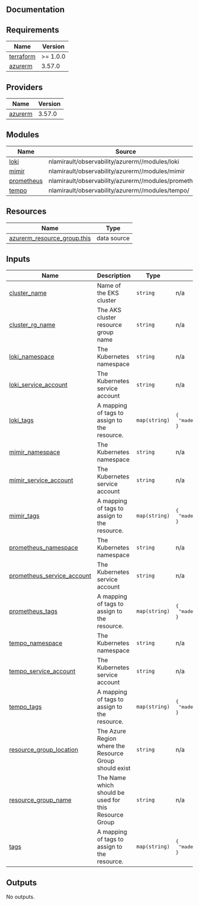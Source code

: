 ## Documentation

<!-- BEGINNING OF PRE-COMMIT-TERRAFORM DOCS HOOK -->

## Requirements

| Name                                                                     | Version  |
| ------------------------------------------------------------------------ | -------- |
| <a name="requirement_terraform"></a> [terraform](#requirement_terraform) | >= 1.0.0 |
| <a name="requirement_azurerm"></a> [azurerm](#requirement_azurerm)       | 3.57.0   |

## Providers

| Name                                                         | Version |
| ------------------------------------------------------------ | ------- |
| <a name="provider_azurerm"></a> [azurerm](#provider_azurerm) | 3.57.0  |

## Modules

| Name                                                              | Source                                               | Version |
| ----------------------------------------------------------------- | ---------------------------------------------------- | ------- |
| <a name="module_loki"></a> [loki](#module_loki)                   | nlamirault/observability/azurerm//modules/loki       | 2.0.0   |
| <a name="module_mimir"></a> [mimir](#module_mimir)                | nlamirault/observability/azurerm//modules/mimir      | 2.0.0   |
| <a name="module_prometheus"></a> [prometheus](#module_prometheus) | nlamirault/observability/azurerm//modules/prometheus | 2.0.0   |
| <a name="module_tempo"></a> [tempo](#module_tempo)                | nlamirault/observability/azurerm//modules/tempo/     | 2.0.0   |

## Resources

| Name                                                                                                                             | Type        |
| -------------------------------------------------------------------------------------------------------------------------------- | ----------- |
| [azurerm_resource_group.this](https://registry.terraform.io/providers/hashicorp/azurerm/3.57.0/docs/data-sources/resource_group) | data source |

## Inputs

| Name                                                                                                              | Description                                            | Type          | Default                                      | Required |
| ----------------------------------------------------------------------------------------------------------------- | ------------------------------------------------------ | ------------- | -------------------------------------------- | :------: |
| <a name="input_cluster_name"></a> [cluster\_name](#input_cluster_name)                                            | Name of the EKS cluster                                | `string`      | n/a                                          |   yes    |
| <a name="input_cluster_rg_name"></a> [cluster\_rg\_name](#input_cluster_rg_name)                                  | The AKS cluster resource group name                    | `string`      | n/a                                          |   yes    |
| <a name="input_loki_namespace"></a> [loki\_namespace](#input_loki_namespace)                                      | The Kubernetes namespace                               | `string`      | n/a                                          |   yes    |
| <a name="input_loki_service_account"></a> [loki\_service\_account](#input_loki_service_account)                   | The Kubernetes service account                         | `string`      | n/a                                          |   yes    |
| <a name="input_loki_tags"></a> [loki\_tags](#input_loki_tags)                                                     | A mapping of tags to assign to the resource.           | `map(string)` | <pre>{<br> "made-by": "terraform"<br>}</pre> |    no    |
| <a name="input_mimir_namespace"></a> [mimir\_namespace](#input_mimir_namespace)                                   | The Kubernetes namespace                               | `string`      | n/a                                          |   yes    |
| <a name="input_mimir_service_account"></a> [mimir\_service\_account](#input_mimir_service_account)                | The Kubernetes service account                         | `string`      | n/a                                          |   yes    |
| <a name="input_mimir_tags"></a> [mimir\_tags](#input_mimir_tags)                                                  | A mapping of tags to assign to the resource.           | `map(string)` | <pre>{<br> "made-by": "terraform"<br>}</pre> |    no    |
| <a name="input_prometheus_namespace"></a> [prometheus\_namespace](#input_prometheus_namespace)                    | The Kubernetes namespace                               | `string`      | n/a                                          |   yes    |
| <a name="input_prometheus_service_account"></a> [prometheus\_service\_account](#input_prometheus_service_account) | The Kubernetes service account                         | `string`      | n/a                                          |   yes    |
| <a name="input_prometheus_tags"></a> [prometheus\_tags](#input_prometheus_tags)                                   | A mapping of tags to assign to the resource.           | `map(string)` | <pre>{<br> "made-by": "terraform"<br>}</pre> |    no    |
| <a name="input_tempo_namespace"></a> [tempo\_namespace](#input_tempo_namespace)                                   | The Kubernetes namespace                               | `string`      | n/a                                          |   yes    |
| <a name="input_tempo_service_account"></a> [tempo\_service\_account](#input_tempo_service_account)                | The Kubernetes service account                         | `string`      | n/a                                          |   yes    |
| <a name="input_tempo_tags"></a> [tempo\_tags](#input_tempo_tags)                                                  | A mapping of tags to assign to the resource.           | `map(string)` | <pre>{<br> "made-by": "terraform"<br>}</pre> |    no    |
| <a name="input_resource_group_location"></a> [resource\_group\_location](#input_resource_group_location)          | The Azure Region where the Resource Group should exist | `string`      | n/a                                          |   yes    |
| <a name="input_resource_group_name"></a> [resource\_group\_name](#input_resource_group_name)                      | The Name which should be used for this Resource Group  | `string`      | n/a                                          |   yes    |
| <a name="input_tags"></a> [tags](#input_tags)                                                                     | A mapping of tags to assign to the resource.           | `map(string)` | <pre>{<br> "made-by": "terraform"<br>}</pre> |    no    |

## Outputs

No outputs.

<!-- END OF PRE-COMMIT-TERRAFORM DOCS HOOK -->
